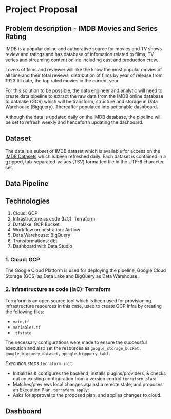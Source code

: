 # Project Proposal

## Problem description - IMDB Movies and Series Rating
IMDB is a popular online and authorative source for movies and TV shows review and ratings and has database of infomation related to films, TV series and streaming content online including cast and production crew.

Lovers of films and reviewer will like the know the most popular movies of all time and their total reviews, distribution of films by year of release from 1923 till date, the top rated movies in the current year.

For this solution to be possible, the data engineer and analytic will need to create data pipeline to extract the raw data from the IMDB online database to datalake (GCS) which will be transform, structure and storage in Data Warehouse (Bigquery). Thereafter populated into actionable dashboard.

Although the data is updated daily on the IMDB database, the pipeline will be set to refresh weekly and henceforth updating the dashboard.

## Dataset
The data is a subset of IMDB dataset which is available for access on the <a href="https://datasets.imdbws.com/" target="_blank">IMDB Datasets</a> which is been refreshed daily. Each dataset is contained in a gzipped, tab-separated-values (TSV) formatted file in the UTF-8 character set.


## Data Pipeline


## Technologies
1. Cloud: GCP
2. Infrastructure as code (IaC): Terraform
3. Datalake: GCP Bucket
4. Workflow orchestration: Airflow 
5. Data Warehouse: BigQuery 
6. Transformations: dbt
7. Dashboard with Data Studio

### 1. Cloud: GCP
The Google Cloud Platform is used for deploying the pipeline, Google Cloud Storage (GCS) as Data Lake and BigQuery as Data Warehouse.

### 2. Infrastructure as code (IaC): Terraform
Terraform is an open source tool which is been used for provisioning infrastructure resources in this case, used to create GCP Infra by creating the following [files](./terraform):
- `main.tf`
- `variables.tf`
- `.tfstate`

The necessary configurations were made to ensure the successful execution and also set the resources as `google_storage_bucket, google_bigquery_dataset, google_bigquery_tabl`.

*Execution steps*
`terraform init`:
* Initializes & configures the backend, installs plugins/providers, & checks out an existing configuration from a version control
`terraform plan`:
* Matches/previews local changes against a remote state, and proposes an Execution Plan.
`terraform apply`:
* Asks for approval to the proposed plan, and applies changes to cloud.



## Dashboard

